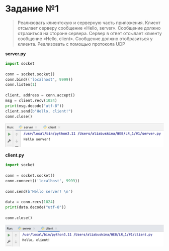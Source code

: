 # Задание №1
> Реализовать клиентскую и серверную часть приложения. Клиент отсылает серверу
сообщение «Hello, server». Сообщение должно отразиться на стороне сервера.
Сервер в ответ отсылает клиенту сообщение «Hello, client». Сообщение должно
отобразиться у клиента. Реализовать с помощью протокола UDP

**server.py**

```python
import socket

conn = socket.socket()
conn.bind(('localhost', 9999))
conn.listen(1)

client, address = conn.accept()
msg = client.recv(1024)
print(msg.decode("utf-8"))
client.send(b"Hello, client!")
conn.close()
```

![сообщение получено сервером](lab1_1_server.png)

**client.py**

```python
import socket

conn = socket.socket()
conn.connect(('localhost', 9999))

conn.send(b'Hello server! \n')

data = conn.recv(1024)
print(data.decode("utf-8"))

conn.close()
```
![сообщение получено клиентом](lab1_1_client.png)
